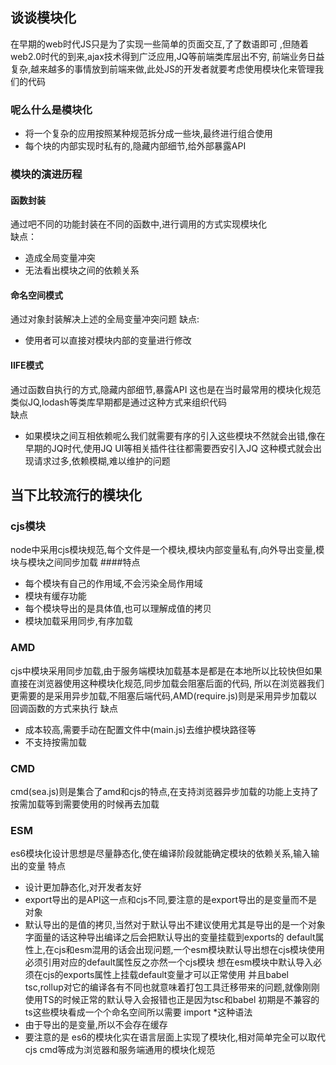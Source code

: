 ## 谈谈模块化
 在早期的web时代JS只是为了实现一些简单的页面交互,了了数语即可 ,但随着web2.0时代的到来,ajax技术得到广泛应用,JQ等前端类库层出不穷,
 前端业务日益复杂,越来越多的事情放到前端来做,此处JS的开发者就要考虑使用模块化来管理我们的代码  
 ### 呢么什么是模块化  
 + 将一个复杂的应用按照某种规范拆分成一些块,最终进行组合使用
 + 每个块的内部实现时私有的,隐藏内部细节,给外部暴露API  
 ### 模块的演进历程
 #### 函数封装
 通过吧不同的功能封装在不同的函数中,进行调用的方式实现模块化  
 缺点：  
 + 造成全局变量冲突
 + 无法看出模块之间的依赖关系
 #### 命名空间模式
 通过对象封装解决上述的全局变量冲突问题
 缺点:
 + 使用者可以直接对模块内部的变量进行修改
 #### IIFE模式
 通过函数自执行的方式,隐藏内部细节,暴露API 这也是在当时最常用的模块化规范 类似JQ,lodash等类库早期都是通过这种方式来组织代码  
 缺点    
 + 如果模块之间互相依赖呢么我们就需要有序的引入这些模块不然就会出错,像在早期的JQ时代,使用JQ UI等相关插件往往都需要西安引入JQ
   这种模式就会出现请求过多,依赖模糊,难以维护的问题  
 ## 当下比较流行的模块化
 ### cjs模块
 node中采用cjs模块规范,每个文件是一个模块,模块内部变量私有,向外导出变量,模块与模块之间同步加载
 ####特点
 + 每个模块有自己的作用域,不会污染全局作用域
 + 模块有缓存功能
 + 每个模块导出的是具体值,也可以理解成值的拷贝
 + 模块加载采用同步,有序加载
 ### AMD
 cjs中模块采用同步加载,由于服务端模块加载基本是都是在本地所以比较快但如果直接在浏览器使用这种模块化规范,同步加载会阻塞后面的代码,
 所以在浏览器我们更需要的是采用异步加载,不阻塞后端代码,AMD(require.js)则是采用异步加载以回调函数的方式来执行
 缺点
 + 成本较高,需要手动在配置文件中(main.js)去维护模块路径等
 + 不支持按需加载
 ### CMD
 cmd(sea.js)则是集合了amd和cjs的特点,在支持浏览器异步加载的功能上支持了按需加载等到需要使用的时候再去加载
 ### ESM
 es6模块化设计思想是尽量静态化,使在编译阶段就能确定模块的依赖关系,输入输出的变量
 特点
 + 设计更加静态化,对开发者友好
 + export导出的是API这一点和cjs不同,要注意的是export导出的是变量而不是对象
 + 默认导出的是值的拷贝,当然对于默认导出不建议使用尤其是导出的是一个对象字面量的话这种导出编译之后会把默认导出的变量挂载到exports的
   default属性上,在cjs和esm混用的话会出现问题,一个esm模块默认导出想在cjs模块使用必须引用对应的default属性反之亦然一个cjs模块
   想在esm模块中默认导入必须在cjs的exports属性上挂载default变量才可以正常使用
   并且babel tsc,rollup对它的编译各有不同也就意味着打包工具迁移带来的问题,就像刚刚使用TS的时候正常的默认导入会报错也正是因为tsc和babel
   初期是不兼容的 ts这些模块看成一个个命名空间所以需要 import *这种语法
 + 由于导出的是变量,所以不会存在缓存
 + 要注意的是 es6的模块化实在语言层面上实现了模块化,相对简单完全可以取代cjs cmd等成为浏览器和服务端通用的模块化规范
 

